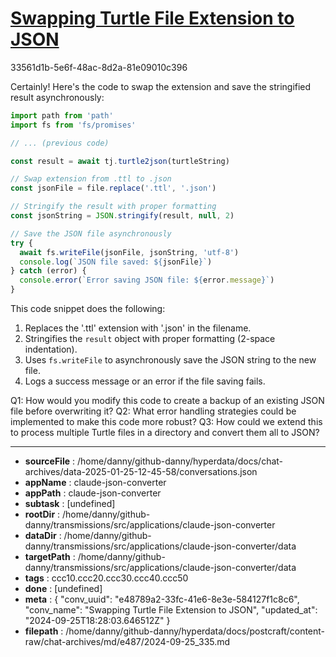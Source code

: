 # [Swapping Turtle File Extension to JSON](https://claude.ai/chat/e48789a2-33fc-41e6-8e3e-584127f1c8c6)

33561d1b-5e6f-48ac-8d2a-81e09010c396

 Certainly! Here's the code to swap the extension and save the stringified result asynchronously:

```javascript
import path from 'path'
import fs from 'fs/promises'

// ... (previous code)

const result = await tj.turtle2json(turtleString)

// Swap extension from .ttl to .json
const jsonFile = file.replace('.ttl', '.json')

// Stringify the result with proper formatting
const jsonString = JSON.stringify(result, null, 2)

// Save the JSON file asynchronously
try {
  await fs.writeFile(jsonFile, jsonString, 'utf-8')
  console.log(`JSON file saved: ${jsonFile}`)
} catch (error) {
  console.error(`Error saving JSON file: ${error.message}`)
}
```

This code snippet does the following:
1. Replaces the '.ttl' extension with '.json' in the filename.
2. Stringifies the `result` object with proper formatting (2-space indentation).
3. Uses `fs.writeFile` to asynchronously save the JSON string to the new file.
4. Logs a success message or an error if the file saving fails.

Q1: How would you modify this code to create a backup of an existing JSON file before overwriting it?
Q2: What error handling strategies could be implemented to make this code more robust?
Q3: How could we extend this to process multiple Turtle files in a directory and convert them all to JSON?

---

* **sourceFile** : /home/danny/github-danny/hyperdata/docs/chat-archives/data-2025-01-25-12-45-58/conversations.json
* **appName** : claude-json-converter
* **appPath** : claude-json-converter
* **subtask** : [undefined]
* **rootDir** : /home/danny/github-danny/transmissions/src/applications/claude-json-converter
* **dataDir** : /home/danny/github-danny/transmissions/src/applications/claude-json-converter/data
* **targetPath** : /home/danny/github-danny/transmissions/src/applications/claude-json-converter/data
* **tags** : ccc10.ccc20.ccc30.ccc40.ccc50
* **done** : [undefined]
* **meta** : {
  "conv_uuid": "e48789a2-33fc-41e6-8e3e-584127f1c8c6",
  "conv_name": "Swapping Turtle File Extension to JSON",
  "updated_at": "2024-09-25T18:28:03.646512Z"
}
* **filepath** : /home/danny/github-danny/hyperdata/docs/postcraft/content-raw/chat-archives/md/e487/2024-09-25_335.md